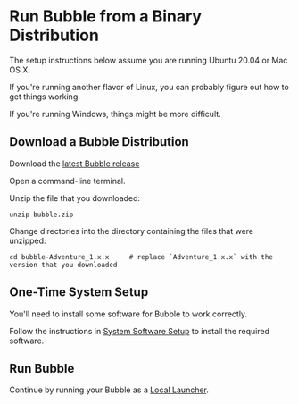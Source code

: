 Run Bubble from a Binary Distribution
=====================================
The setup instructions below assume you are running Ubuntu 20.04 or Mac OS X.

If you're running another flavor of Linux, you can probably figure out how to get things working.

If you're running Windows, things might be more difficult.

## Download a Bubble Distribution
Download the [latest Bubble release](https://jenkins.bubblev.org/public/releases/bubble/latest/bubble.zip)

Open a command-line terminal.

Unzip the file that you downloaded:
```shell script
unzip bubble.zip
```

Change directories into the directory containing the files that were unzipped:
```shell script
cd bubble-Adventure_1.x.x     # replace `Adventure_1.x.x` with the version that you downloaded
```

## One-Time System Setup
You'll need to install some software for Bubble to work correctly.

Follow the instructions in [System Software Setup](system-software.md) to install the required software. 

## Run Bubble
Continue by running your Bubble as a [Local Launcher](local-launcher.md).
